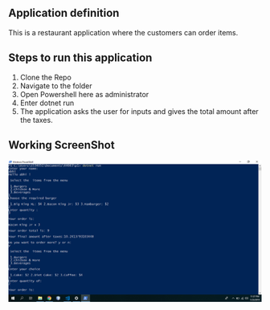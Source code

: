 ## Application definition 
This is a restaurant application where the customers can order items.

## Steps to run this application

1. Clone the Repo 
2. Navigate to the folder 
3. Open Powershell here as administrator 
4. Enter dotnet run 
5. The application asks the user for inputs and gives the total amount after the taxes.

## Working ScreenShot

!["ScreenShot"](https://github.com/Abhinaykaitha/p1/blob/master/bk.PNG)

